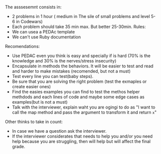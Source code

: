 The asssesemnt consists in:
- 2 problems in 1 hour ( medium in The sile of small problems and level 5-6 in Codewars)
- Each problem should take 35 min max. But better 25-30min.
Rules:
- We can usea a PEDAc template
- We can't use Ruby documentation

Recomendations:
- Use PEDAC even you think is easy and specially if is hard (70% is the knowledge and 30% is the nerves/stress insecurity)
- Encapsulate in methods the behaviors. It will be easier to test and read and harder to make mistakes (recomended, but not a must)
- Test every line you can test(baby steps).
- Be sure that you are solving the right problem (test the exmaples or create easier ones)
- Find the easies examples you can find to test the methos helper methdods and each lines of code and maybe some edge cases as examples(but is not a must)
- Talk with the interviewer, explain waht you are ogingi to do as "I want to call the map method and pass the argument to transform it and return `x`"

Other thinks to take in count:
- In case we have a question ask the interviewer.
- If the interviewer considerates that needs to help you and/or you need help because you are struggling, then will help but
will affect the final grade.